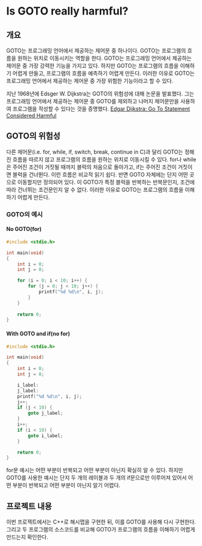 # Is GOTO really harmful?

## 개요

GOTO는 프로그래밍 언어에서 제공하는 제어문 중 하나이다. GOTO는 프로그램의 흐름을 원하는 위치로 이동시키는 역할을 한다. GOTO는 프로그래밍 언어에서 제공하는 제어문 중 가장 강력한 기능을 가지고 있다. 하지만 GOTO는 프로그램의 흐름을 이해하기 어렵게 만들고, 프로그램의 흐름을 예측하기 어렵게 만든다. 이러한 이유로 GOTO는 프로그래밍 언어에서 제공하는 제어문 중 가장 위험한 기능이라고 할 수 있다.

지난 1968년에 Edsger W. Dijkstra는 GOTO의 위험성에 대해 논문을 발표했다. 그는 프로그래밍 언어에서 제공하는 제어문 중 GOTO를 제외하고 나머지 제어문만을 사용하여 프로그램을 작성할 수 있다는 것을 증명했다. [Edgar Dijkstra: Go To Statement Considered Harmful](https://homepages.cwi.nl/~storm/teaching/reader/Dijkstra68.pdf)


## GOTO의 위험성

다른 제어문(i.e. for, while, if, switch, break, continue in C)과 달리 GOTO는 정해진 흐름을 따르지 않고 프로그램의 흐름을 원하는 위치로 이동시킬 수 있다. for나 while은 주어진 조건이 거짓될 때까지 블럭의 처음으로 돌아가고, if는 주어진 조건이 거짓이면 블럭을 건너뛴다. 이런 흐름은 비교적 읽기 쉽다. 반면 GOTO 자체에는 단지 어떤 곳으로 이동할지만 정의되어 있다. 이 GOTO가 특정 블럭을 반복하는 반복문인지, 조건에 따라 건너뛰는 조건문인지 알 수 없다. 이러한 이유로 GOTO는 프로그램의 흐름을 이해하기 어렵게 만든다. 

### GOTO의 예시

#### No GOTO(for)

```c
#include <stdio.h>

int main(void)
{
    int i = 0;
    int j = 0;

    for (i = 0; i < 10; i++) {
        for (j = 0; j < 10; j++) {
            printf("%d %d\n", i, j);
        }
    }
    
    return 0;
}
```


#### With GOTO and if(no for)

```c
#include <stdio.h>

int main(void)
{
    int i = 0;
    int j = 0;

    i_label:
    j_label:
    printf("%d %d\n", i, j);
    j++;
    if (j < 10) {
        goto j_label;
    }
    i++;
    if (i < 10) {
        goto i_label;
    }

    return 0;
}
```

for문 예시는 어떤 부분이 반복되고 어떤 부분이 아닌지 확실히 알 수 있다. 하지만 GOTO를 사용한 예시는 단지 두 개의 레이블과 두 개의 if문으로만 이루어져 있어서 어떤 부분이 반복되고 어떤 부분이 아닌지 알기 어렵다. 


## 프로젝트 내용

이번 프로젝트에서는 C++로 해시맵을 구현한 뒤, 이를 GOTO를 사용해 다시 구현한다. 그리고 두 프로그램의 소스코드를 비교해 GOTO가 프로그램의 흐름을 이해하기 어렵게 만드는지 확인한다.
